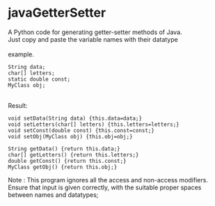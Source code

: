 # javaGetterSetter
A Python code for generating getter-setter methods of Java.
<br>
Just copy and paste the variable names with their datatype 
<br>
<br>
example.
```
String data;
char[] letters;
static double const;
MyClass obj;
```
<br>
Result:
<br>

```
void setData(String data) {this.data=data;}
void setLetters(char[] letters) {this.letters=letters;}
void setConst(double const) {this.const=const;}
void setObj(MyClass obj) {this.obj=obj;}

String getData() {return this.data;}
char[] getLetters() {return this.letters;}
double getConst() {return this.const;}
MyClass getObj() {return this.obj;}
```

Note : 
This program ignores all the access and non-access modifiers.
<br> Ensure that input is given correctly, with the suitable proper spaces between names and datatypes;

